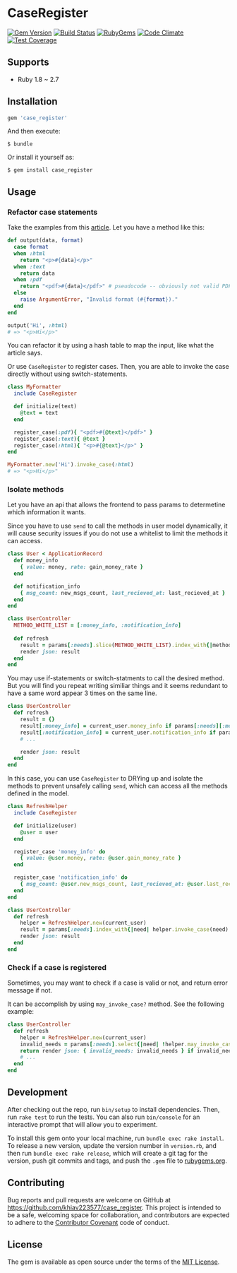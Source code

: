 # CaseRegister

[![Gem Version](https://img.shields.io/gem/v/case_register.svg?style=flat)](http://rubygems.org/gems/case_register)
[![Build Status](https://travis-ci.com/khiav223577/case_register.svg?branch=master)](https://travis-ci.org/khiav223577/case_register)
[![RubyGems](http://img.shields.io/gem/dt/case_register.svg?style=flat)](http://rubygems.org/gems/case_register)
[![Code Climate](https://codeclimate.com/github/khiav223577/case_register/badges/gpa.svg)](https://codeclimate.com/github/khiav223577/case_register)
[![Test Coverage](https://codeclimate.com/github/khiav223577/case_register/badges/coverage.svg)](https://codeclimate.com/github/khiav223577/case_register/coverage)

## Supports
- Ruby 1.8 ~ 2.7

## Installation

```ruby
gem 'case_register'
```

And then execute:

    $ bundle

Or install it yourself as:

    $ gem install case_register

## Usage

### Refactor case statements

Take the examples from this [article](http://bobnadler.com/articles/2010/08/02/refactoring-case-statements-in-ruby.html). Let you have a method like this:

```rb
def output(data, format)
  case format
  when :html
    return "<p>#{data}</p>"
  when :text
    return data
  when :pdf
    return "<pdf>#{data}</pdf>" # pseudocode -- obviously not valid PDF output
  else
    raise ArgumentError, "Invalid format (#{format})."
  end
end

output('Hi', :html)
# => "<p>Hi</p>"
```

You can refactor it by using a hash table to map the input, like what the article says.

Or use `CaseRegister` to register cases. Then, you are able to invoke the case directly without using switch-statements. 
```rb
class MyFormatter
  include CaseRegister

  def initialize(text)
    @text = text
  end

  register_case(:pdf){ "<pdf>#{@text}</pdf>" }
  register_case(:text){ @text }
  register_case(:html){ "<p>#{@text}</p>" }
end

MyFormatter.new('Hi').invoke_case(:html)
# => "<p>Hi</p>"
``` 

### Isolate methods

Let you have an api that allows the frontend to pass params to determetine which information it wants.

Since you have to use `send` to call the methods in user model dynamically, it will cause security issues if you do not use a whitelist to limit the methods it can access.   

```rb
class User < ApplicationRecord
  def money_info
    { value: money, rate: gain_money_rate }
  end

  def notification_info
    { msg_count: new_msgs_count, last_recieved_at: last_recieved_at }
  end
end

class UserController
  METHOD_WHITE_LIST = [:money_info, :notification_info]
 
  def refresh
    result = params[:needs].slice(METHOD_WHITE_LIST).index_with{|method| current_user.send(method)  }
    render json: result 
  end
end
```

You may use if-statements or switch-statments to call the desired method. But you will find you repeat writing similiar things and it seems redundant to have a same word appear 3 times on the same line.

```rb
class UserController
  def refresh
    result = {}
    result[:money_info] = current_user.money_info if params[:needs][:money_info]
    result[:notification_info] = current_user.notification_info if params[:needs][:notification_info]
    # ...

    render json: result 
  end
end
```

In this case, you can use `CaseRegister` to DRYing up and isolate the methods to prevent unsafely calling `send`, which can access all the methods defined in the model.

```rb
class RefreshHelper
  include CaseRegister

  def initialize(user)
    @user = user
  end

  register_case 'money_info' do
    { value: @user.money, rate: @user.gain_money_rate }
  end

  register_case 'notification_info' do
    { msg_count: @user.new_msgs_count, last_recieved_at: @user.last_recieved_at }
  end
end

class UserController
  def refresh
    helper = RefreshHelper.new(current_user)
    result = params[:needs].index_with{|need| helper.invoke_case(need) }
    render json: result 
  end
end
```

### Check if a case is registered

Sometimes, you may want to check if a case is valid or not, and return error message if not.

It can be accomplish by using `may_invoke_case?` method. See the following example:

```rb
class UserController
  def refresh
    helper = RefreshHelper.new(current_user)
    invalid_needs = params[:needs].select{|need| !helper.may_invoke_case?(need) }
    return render json: { invalid_needs: invalid_needs } if invalid_needs.any?
    # ...
  end
end
```

## Development

After checking out the repo, run `bin/setup` to install dependencies. Then, run `rake test` to run the tests. You can also run `bin/console` for an interactive prompt that will allow you to experiment.

To install this gem onto your local machine, run `bundle exec rake install`. To release a new version, update the version number in `version.rb`, and then run `bundle exec rake release`, which will create a git tag for the version, push git commits and tags, and push the `.gem` file to [rubygems.org](https://rubygems.org).

## Contributing

Bug reports and pull requests are welcome on GitHub at https://github.com/khiav223577/case_register. This project is intended to be a safe, welcoming space for collaboration, and contributors are expected to adhere to the [Contributor Covenant](http://contributor-covenant.org) code of conduct.


## License

The gem is available as open source under the terms of the [MIT License](http://opensource.org/licenses/MIT).


